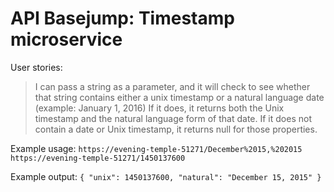 # API Basejump: Timestamp microservice

User stories:

> I can pass a string as a parameter, and it will check to see whether that string contains either a unix timestamp or a natural language date (example: January 1, 2016)
> If it does, it returns both the Unix timestamp and the natural language form of that date.
> If it does not contain a date or Unix timestamp, it returns null for those properties.

Example usage:
`https://evening-temple-51271/December%2015,%202015`
`https://evening-temple-51271/1450137600`

Example output:
`{ "unix": 1450137600, "natural": "December 15, 2015" }`